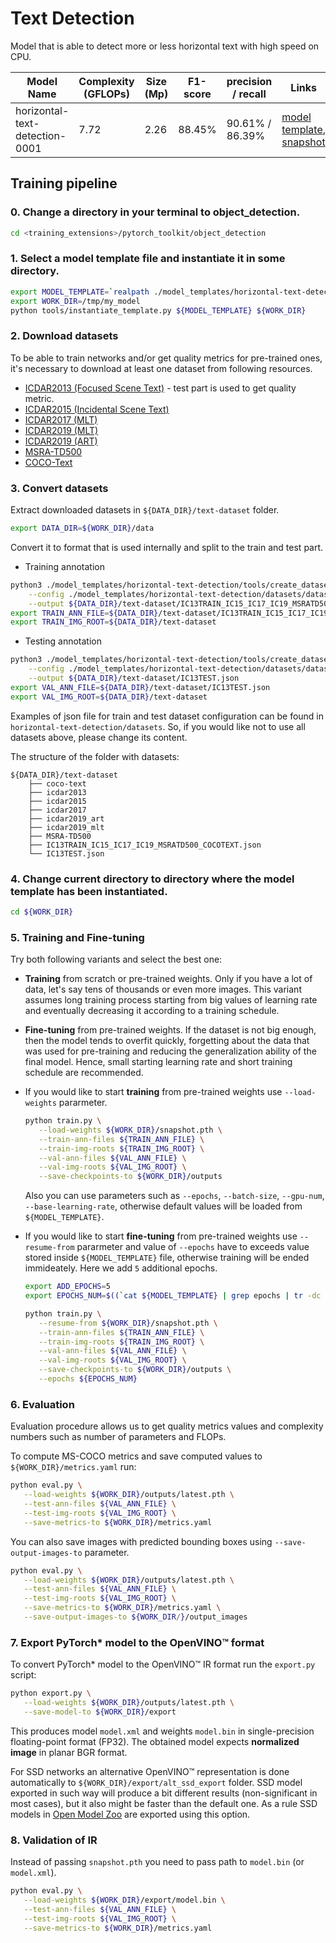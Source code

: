 # Text Detection

Model that is able to detect more or less horizontal text with high speed on CPU.

| Model Name                  | Complexity (GFLOPs) | Size (Mp) | F1-score |    precision / recall   | Links                                                                                                                                    | GPU_NUM |
| --------------------------- | ------------------- | --------- | ------- | ----------------------- | ---------------------------------------------------------------------------------------------------------------------------------------------------------------------------------------------------- | ------- |
| horizontal-text-detection-0001         | 7.72	            |  2.26     |  88.45% |    90.61% / 86.39%    | [model template](./horizontal-text-detection-0001/template.yaml), [snapshot](https://download.01.org/opencv/openvino_training_extensions/models/object_detection/v2/horizontal-text-detection-0001.pth) | 2       |

## Training pipeline

### 0. Change a directory in your terminal to object_detection.

```bash
cd <training_extensions>/pytorch_toolkit/object_detection
```

### 1. Select a model template file and instantiate it in some directory.

```bash
export MODEL_TEMPLATE=`realpath ./model_templates/horizontal-text-detection/horizontal-text-detection-0001/template.yaml`
export WORK_DIR=/tmp/my_model
python tools/instantiate_template.py ${MODEL_TEMPLATE} ${WORK_DIR}
```

### 2. Download datasets

To be able to train networks and/or get quality metrics for pre-trained ones,  
it's necessary to download at least one dataset from following resources.  
*  [ICDAR2013 (Focused Scene Text)](https://rrc.cvc.uab.es/?ch=2) - test part is used to get quality metric.
*  [ICDAR2015 (Incidental Scene Text)](https://rrc.cvc.uab.es/?ch=4)
*  [ICDAR2017 (MLT)](https://rrc.cvc.uab.es/?ch=8)
*  [ICDAR2019 (MLT)](https://rrc.cvc.uab.es/?ch=15)
*  [ICDAR2019 (ART)](https://rrc.cvc.uab.es/?ch=14)
*  [MSRA-TD500](http://www.iapr-tc11.org/mediawiki/index.php/MSRA_Text_Detection_500_Database_(MSRA-TD500))   
*  [COCO-Text](https://bgshih.github.io/cocotext/)

### 3. Convert datasets

Extract downloaded datasets in `${DATA_DIR}/text-dataset` folder.

```bash
export DATA_DIR=${WORK_DIR}/data
```

Convert it to format that is used internally and split to the train and test part.

* Training annotation
```bash
python3 ./model_templates/horizontal-text-detection/tools/create_dataset.py \
    --config ./model_templates/horizontal-text-detection/datasets/dataset_train.json \
    --output ${DATA_DIR}/text-dataset/IC13TRAIN_IC15_IC17_IC19_MSRATD500_COCOTEXT.json
export TRAIN_ANN_FILE=${DATA_DIR}/text-dataset/IC13TRAIN_IC15_IC17_IC19_MSRATD500_COCOTEXT.json
export TRAIN_IMG_ROOT=${DATA_DIR}/text-dataset
```
* Testing annotation
```bash
python3 ./model_templates/horizontal-text-detection/tools/create_dataset.py \
    --config ./model_templates/horizontal-text-detection/datasets/dataset_test.json \
    --output ${DATA_DIR}/text-dataset/IC13TEST.json
export VAL_ANN_FILE=${DATA_DIR}/text-dataset/IC13TEST.json
export VAL_IMG_ROOT=${DATA_DIR}/text-dataset
```

Examples of json file for train and test dataset configuration can be found in `horizontal-text-detection/datasets`.
So, if you would like not to use all datasets above, please change its content.

The structure of the folder with datasets:
```
${DATA_DIR}/text-dataset
    ├── coco-text
    ├── icdar2013
    ├── icdar2015
    ├── icdar2017
    ├── icdar2019_art
    ├── icdar2019_mlt
    ├── MSRA-TD500
    ├── IC13TRAIN_IC15_IC17_IC19_MSRATD500_COCOTEXT.json
    └── IC13TEST.json
```


### 4. Change current directory to directory where the model template has been instantiated.

```bash
cd ${WORK_DIR}
```

### 5. Training and Fine-tuning

Try both following variants and select the best one:

   * **Training** from scratch or pre-trained weights. Only if you have a lot of data, let's say tens of thousands or even more images. This variant assumes long training process starting from big values of learning rate and eventually decreasing it according to a training schedule.
   * **Fine-tuning** from pre-trained weights. If the dataset is not big enough, then the model tends to overfit quickly, forgetting about the data that was used for pre-training and reducing the generalization ability of the final model. Hence, small starting learning rate and short training schedule are recommended.

   * If you would like to start **training** from pre-trained weights use `--load-weights` pararmeter.

      ```bash
      python train.py \
         --load-weights ${WORK_DIR}/snapshot.pth \
         --train-ann-files ${TRAIN_ANN_FILE} \
         --train-img-roots ${TRAIN_IMG_ROOT} \
         --val-ann-files ${VAL_ANN_FILE} \
         --val-img-roots ${VAL_IMG_ROOT} \
         --save-checkpoints-to ${WORK_DIR}/outputs
      ```

      Also you can use parameters such as `--epochs`, `--batch-size`, `--gpu-num`, `--base-learning-rate`, otherwise default values will be loaded from `${MODEL_TEMPLATE}`.

   * If you would like to start **fine-tuning** from pre-trained weights use `--resume-from` pararmeter and value of `--epochs` have to exceeds value stored inside `${MODEL_TEMPLATE}` file, otherwise training will be ended immideately. Here we add `5` additional epochs.

      ```bash
      export ADD_EPOCHS=5
      export EPOCHS_NUM=$((`cat ${MODEL_TEMPLATE} | grep epochs | tr -dc '0-9'` + ${ADD_EPOCHS}))

      python train.py \
         --resume-from ${WORK_DIR}/snapshot.pth \
         --train-ann-files ${TRAIN_ANN_FILE} \
         --train-img-roots ${TRAIN_IMG_ROOT} \
         --val-ann-files ${VAL_ANN_FILE} \
         --val-img-roots ${VAL_IMG_ROOT} \
         --save-checkpoints-to ${WORK_DIR}/outputs \
         --epochs ${EPOCHS_NUM}
      ```

### 6. Evaluation

Evaluation procedure allows us to get quality metrics values and complexity numbers such as number of parameters and FLOPs.

To compute MS-COCO metrics and save computed values to `${WORK_DIR}/metrics.yaml` run:

```bash
python eval.py \
   --load-weights ${WORK_DIR}/outputs/latest.pth \
   --test-ann-files ${VAL_ANN_FILE} \
   --test-img-roots ${VAL_IMG_ROOT} \
   --save-metrics-to ${WORK_DIR}/metrics.yaml
```

You can also save images with predicted bounding boxes using `--save-output-images-to` parameter.

```bash
python eval.py \
   --load-weights ${WORK_DIR}/outputs/latest.pth \
   --test-ann-files ${VAL_ANN_FILE} \
   --test-img-roots ${VAL_IMG_ROOT} \
   --save-metrics-to ${WORK_DIR}/metrics.yaml \
   --save-output-images-to ${WORK_DIR/}/output_images
```

### 7. Export PyTorch\* model to the OpenVINO™ format

To convert PyTorch\* model to the OpenVINO™ IR format run the `export.py` script:

```bash
python export.py \
   --load-weights ${WORK_DIR}/outputs/latest.pth \
   --save-model-to ${WORK_DIR}/export
```

This produces model `model.xml` and weights `model.bin` in single-precision floating-point format
(FP32). The obtained model expects **normalized image** in planar BGR format.

For SSD networks an alternative OpenVINO™ representation is done automatically to `${WORK_DIR}/export/alt_ssd_export` folder.
SSD model exported in such way will produce a bit different results (non-significant in most cases),
but it also might be faster than the default one. As a rule SSD models in [Open Model Zoo](https://github.com/opencv/open_model_zoo/) are exported using this option.

### 8. Validation of IR

Instead of passing `snapshot.pth` you need to pass path to `model.bin` (or `model.xml`).

```bash
python eval.py \
   --load-weights ${WORK_DIR}/export/model.bin \
   --test-ann-files ${VAL_ANN_FILE} \
   --test-img-roots ${VAL_IMG_ROOT} \
   --save-metrics-to ${WORK_DIR}/metrics.yaml
```